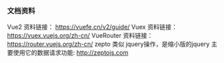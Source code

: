 ### 文档资料

Vue2  资料链接： https://vuefe.cn/v2/guide/
Vuex  资料链接： https://vuex.vuejs.org/zh-cn/
VueRouter  资料链接： https://router.vuejs.org/zh-cn/
zepto 类似 jquery操作，是缩小版的jquery 主要使用它的数据请求功能: http://zeptojs.com